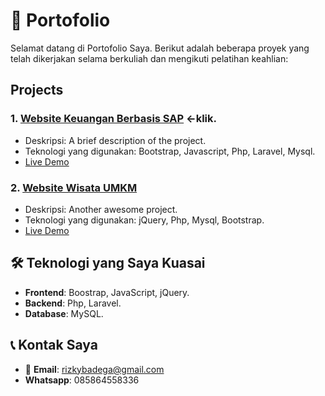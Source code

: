 # 📂 Portofolio
Selamat datang di Portofolio Saya. Berikut adalah beberapa proyek yang telah dikerjakan selama berkuliah dan mengikuti pelatihan keahlian:

## Projects
### 1. [Website Keuangan Berbasis SAP](https://github.com/rizkysepandi/bumdes) <-klik.
- Deskripsi: A brief description of the project.
- Teknologi yang digunakan: Bootstrap, Javascript, Php, Laravel, Mysql.
- [Live Demo](https://github.com/rizkysepandi/bumdes)

### 2. [Website Wisata UMKM](https://github.com/username/project2)
- Deskripsi: Another awesome project.
- Teknologi yang digunakan: jQuery, Php, Mysql, Bootstrap.
- [Live Demo](https://username.github.io/project2)

## 🛠️ Teknologi yang Saya Kuasai
- **Frontend**: Boostrap, JavaScript, jQuery.
- **Backend**: Php, Laravel.
- **Database**: MySQL.

## 📞 Kontak Saya
- 📧 **Email**: [rizkybadega@gmail.com](mailto:rizkybadega@gmail.com)
- **Whatsapp**: 085864558336
